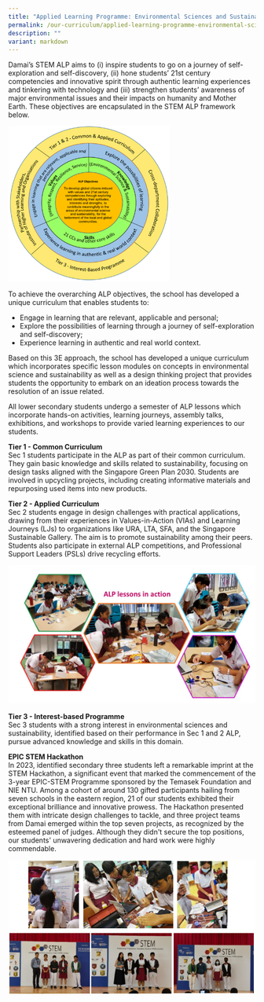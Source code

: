 ```yaml
---
title: "Applied Learning Programme: Environmental Sciences and Sustainability"
permalink: /our-curriculum/applied-learning-programme-environmental-sciences-and-sustainability/
description: ""
variant: markdown
---
```

<p>Damai’s STEM ALP aims to (i) inspire students to go on a journey of self-exploration and self-discovery, (ii) hone students’ 21st century competencies and innovative spirit through authentic learning experiences and tinkering with technology and (iii) strengthen students’ awareness of major environmental issues and their impacts on humanity and Mother Earth. These objectives are encapsulated in the STEM ALP framework below.&nbsp;&nbsp;</p>
<img style="width: 65%;" src="/images/Curriculum/ALP/2023_alp_01.png">
<p>To achieve the overarching ALP objectives, the school has developed a unique curriculum that enables students to:&nbsp;</p>
<ul>
<li>Engage in learning that are relevant, applicable and personal;</li>
<li>Explore the possibilities of learning through a journey of self-exploration and self-discovery;</li>
<li>Experience learning in authentic and real world context.</li>
</ul>
<p>Based on this 3E approach, the school has developed a unique curriculum which incorporates specific lesson modules on concepts in environmental science and sustainability as well as a design thinking project that provides students the opportunity to embark on an ideation process towards the resolution of an issue related.</p>
<p>All lower secondary students undergo a semester of ALP lessons which incorporate hands-on activities, learning journeys, assembly talks, exhibitions, and workshops to provide varied learning experiences to our students.</p>
<p>
	<b>Tier 1 - Common Curriculum</b><br>
	Sec 1 students participate in the ALP as part of their common curriculum. They gain basic knowledge and skills related to sustainability, focusing on design tasks aligned with the Singapore Green Plan 2030. Students are involved in upcycling projects, including creating informative materials and repurposing used items into new products. 
	</p>
	<p>
	<b>Tier 2 - Applied Curriculum</b><br>
Sec 2 students engage in design challenges with practical applications, drawing from their experiences in Values-in-Action (VIAs) and Learning Journeys (LJs) to organizations like URA, LTA, SFA, and the Singapore Sustainable Gallery. The aim is to promote sustainability among their peers. Students also participate in external ALP competitions, and Professional Support Leaders (PSLs) drive recycling efforts.
</p>
<img src="/images/alp2.jpg">
<p>
	<b>Tier 3 - Interest-based Programme</b><br>
	Sec 3 students with a strong interest in environmental sciences and sustainability, identified based on their performance in Sec 1 and 2 ALP, pursue advanced knowledge and skills in this domain.
		</p>
	<p>
	<b>EPIC STEM Hackathon</b><br>
	In 2023, identified secondary three students left a remarkable imprint at the STEM Hackathon, a significant event that marked the commencement of the 3-year EPIC-STEM Programme sponsored by the Temasek Foundation and NIE NTU. Among a cohort of around 130 gifted participants hailing from seven schools in the eastern region, 21 of our students exhibited their exceptional brilliance and innovative prowess. The Hackathon presented them with intricate design challenges to tackle, and three project teams from Damai emerged within the top seven projects, as recognized by the esteemed panel of judges. Although they didn't secure the top positions, our students' unwavering dedication and hard work were highly commendable.
		</p>
	<img src="/images/Curriculum/ALP/2023_alp_02.png">
